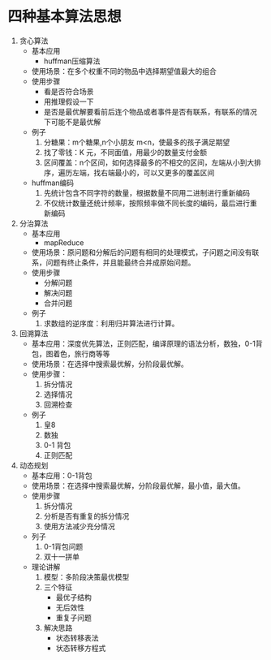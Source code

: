 # 四种基本算法思想
1. 贪心算法
    * 基本应用
        * huffman压缩算法
    * 使用场景：在多个权重不同的物品中选择期望值最大的组合
    * 使用步骤
        * 看是否符合场景
        * 用推理假设一下
        * 是否是最优解要看前后连个物品或者事件是否有联系，有联系的情况下可能不是最优解
    * 例子
        1. 分糖果：m个糖果,n个小朋友 m<n，使最多的孩子满足期望
        2. 找了零钱：K 元，不同面值，用最少的数量支付金额
        3. 区间覆盖：n个区间，如何选择最多的不相交的区间，左端从小到大排序，遍历左端，找右端最小的，可以又更多的覆盖区间
    * huffman编码
        1. 先统计包含不同字符的数量，根据数量不同用二进制进行重新编码
        2. 不仅统计数量还统计频率，按照频率做不同长度的编码，最后进行重新编码
2. 分治算法
    * 基本应用
        * mapReduce
    * 使用场景：原问题和分解后的问题有相同的处理模式，子问题之间没有联系，问题有终止条件，并且能最终合并成原始问题。
    * 使用步骤
        * 分解问题
        * 解决问题
        * 合并问题
    * 例子
        1. 求数组的逆序度：利用归并算法进行计算。
3. 回溯算法
    * 基本应用：深度优先算法，正则匹配，编译原理的语法分析，数独，0-1背包，图着色，旅行商等等
    * 使用场景：在选择中搜索最优解，分阶段最优解。
    * 使用步骤：
        1. 拆分情况
        2. 选择情况
        3. 回溯检查
    * 例子
        1. 皇8
        2. 数独
        3. 0-1 背包
        4. 正则匹配
4. 动态规划
    * 基本应用：0-1背包
    * 使用场景：在选择中搜索最优解，分阶段最优解，最小值，最大值。
    * 使用步骤
        1. 拆分情况
        2. 分析是否有重复的拆分情况
        3. 使用方法减少充分情况
    * 列子
        1. 0-1背包问题
        2. 双十一拼单
    * 理论讲解
        1. 模型：多阶段决策最优模型
        2. 三个特征
            * 最优子结构
            * 无后效性
            * 重复子问题
        3. 解决思路
            * 状态转移表法
            * 状态转移方程式


